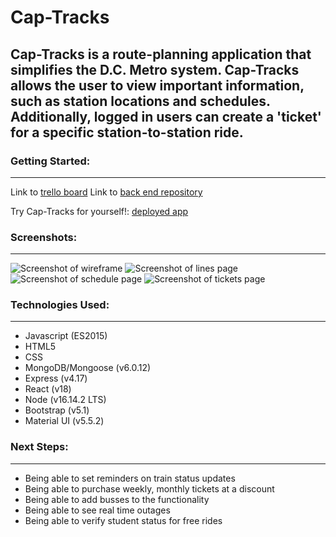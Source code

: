 # Cap-Tracks
Cap-Tracks is a route-planning application that simplifies the D.C. Metro system. Cap-Tracks allows the user to view important information, such as station locations and schedules. Additionally, logged in users can create a 'ticket' for a specific station-to-station ride. 
---------------

### Getting Started: 
---------
Link to [trello board](https://trello.com/b/HGuUv6hL/unit-3-project)
Link to [back end repository](https://github.com/Team-Cap-Tracks/cap-tracks-backend)


Try Cap-Tracks for yourself!:
[deployed app](https://cap-tracks.herokuapp.com/)
### Screenshots:
----------
![Screenshot of wireframe](https://i.imgur.com/FZieaFA.png)
![Screenshot of lines page](https://i.imgur.com/gokFZ10.png)
![Screenshot of schedule page](https://i.imgur.com/3Hn52cK.png)
![Screenshot of tickets page](https://i.imgur.com/FEOQusG.png)
### Technologies Used:
-----------
* Javascript (ES2015)
* HTML5
* CSS
* MongoDB/Mongoose (v6.0.12)
* Express (v4.17)
* React (v18)
* Node (v16.14.2 LTS)
* Bootstrap (v5.1)
* Material UI (v5.5.2)


### Next Steps:
-----------
* Being able to set reminders on train status updates
* Being able to purchase weekly, monthly tickets at a discount
* Being able to add busses to the functionality
* Being able to see real time outages
* Being able to verify student status for free rides
